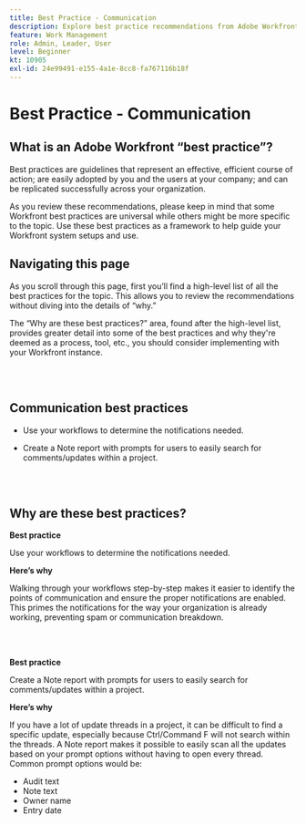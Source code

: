 ```yaml
---
title: Best Practice - Communication
description: Explore best practice recommendations from Adobe Workfront experts about setting up and managing communication notifications in Workfront.
feature: Work Management
role: Admin, Leader, User
level: Beginner
kt: 10905
exl-id: 24e99491-e155-4a1e-8cc8-fa767116b18f
---
```

# Best Practice - Communication

## What is an Adobe Workfront “best practice”? 

Best practices are guidelines that represent an effective, efficient course of action; are easily adopted by you and the users at your company; and can be replicated successfully across your organization. 

As you review these recommendations, please keep in mind that some Workfront best practices are universal while others might be more specific to the topic. Use these best practices as a framework to help guide your Workfront system setups and use.

## Navigating this page 

As you scroll through this page, first you’ll find a high-level list of all the best practices for the topic. This allows you to review the recommendations without diving into the details of “why.” 

The “Why are these best practices?” area, found after the high-level list, provides greater detail into some of the best practices and why they're deemed as a process, tool, etc., you should consider implementing with your Workfront instance. 

</br>
</br>

## Communication best practices 

* Use your workflows to determine the notifications needed. 

* Create a Note report with prompts for users to easily search for comments/updates within a project. 

</br>
</br>

## Why are these best practices? 

**Best practice**

Use your workflows to determine the notifications needed. 

**Here’s why**

Walking through your workflows step-by-step makes it easier to identify the points of communication and ensure the proper notifications are enabled. This primes the notifications for the way your organization is already working, preventing spam or communication breakdown.  

</br>
</br>


**Best practice**

Create a Note report with prompts for users to easily search for comments/updates within a project. 



**Here’s why**

If you have a lot of update threads in a project, it can be difficult to find a specific update, especially because Ctrl/Command F will not search within the threads. A Note report makes it possible to easily scan all the updates based on your prompt options without having to open every thread. Common prompt options would be:

* Audit text
* Note text
* Owner name
* Entry date
